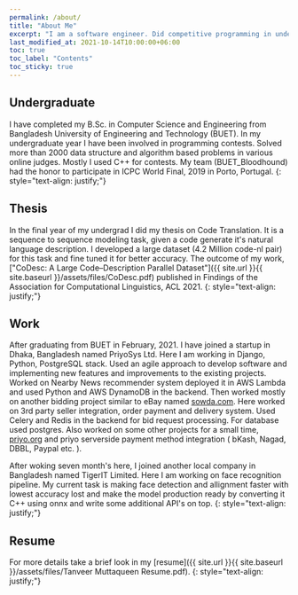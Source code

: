 ```yaml
---
permalink: /about/
title: "About Me"
excerpt: "I am a software engineer. Did competitive programming in undergraduate."
last_modified_at: 2021-10-14T10:00:00+06:00
toc: true
toc_label: "Contents"
toc_sticky: true 
---
```

## Undergraduate
I have completed my B.Sc. in Computer Science and Engineering from Bangladesh University of Engineering and Technology 
(BUET). In my undergraduate year I have been involved in programming contests. Solved more than 2000 data structure and 
algorithm based problems in various online judges. Mostly I used C++ for contests. My team (BUET_Bloodhound) had the 
honor to participate in ICPC World Final, 2019 in Porto, Portugal.
{: style="text-align: justify;"}
## Thesis
In the final year of my undergrad I did my thesis on Code Translation. It is a sequence to sequence modeling task, 
given a code generate it's natural language description. I developed a large dataset (4.2 Million code-nl pair) for this 
task and fine tuned it for better accuracy. The outcome of my work, 
["CoDesc: A Large Code–Description Parallel Dataset"]({{ site.url }}{{ site.baseurl }}/assets/files/CoDesc.pdf)
published in Findings of the Association for Computational Linguistics, ACL 2021.
{: style="text-align: justify;"}

## Work
After graduating from BUET in February, 2021. I have joined a startup in Dhaka, Bangladesh named PriyoSys Ltd. Here I am 
working in Django, Python, PostgreSQL stack. Used an agile approach to develop software and implementing 
new features and improvements to the existing projects. Worked on Nearby News recommender system deployed it in AWS Lambda and used
Python and AWS DynamoDB in the backend. Then worked mostly on another bidding project similar to eBay named [sowda.com](https.sowdda.com). Here worked on 3rd party seller integration, order payment and delivery system. Used Celery and Redis in the backend for bid request processing. For database used postgres. Also worked on some other projects for a small time, [priyo.org](https://priyo.org/) and priyo serverside payment method integration ( bKash, Nagad, DBBL, Paypal etc. ).


After woking seven month's here, I joined another local company in Bangladesh named TigerIT Limited. Here I am working on face recognition pipeline. My current task is making face detection and allignment faster with lowest accuracy lost and make the model production ready by converting it C++ using onnx and write some additional API's on top.
{: style="text-align: justify;"}
## Resume
For more details take a brief look in my [resume]({{ site.url }}{{ site.baseurl }}/assets/files/Tanveer Muttaqueen Resume.pdf).
{: style="text-align: justify;"}